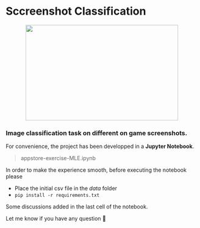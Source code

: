
# Sccreenshot Classification

<center><img src="https://cdn.dribbble.com/users/1159713/screenshots/3397424/media/923acdcd02ec548c057884de00911c83.gif" width="400" height="250"></center>

### Image classification task on different on game screenshots.

For convenience, the project has been developped in a **Jupyter Notebook**.

> appstore-exercise-MLE.ipynb

In order to make the experience smooth, before executing the notebook please  
* Place the initial csv file in the *data* folder
* ```pip install -r requirements.txt```

Some discussions added in the last cell  of the notebook.

Let me know if you have any question 🙂